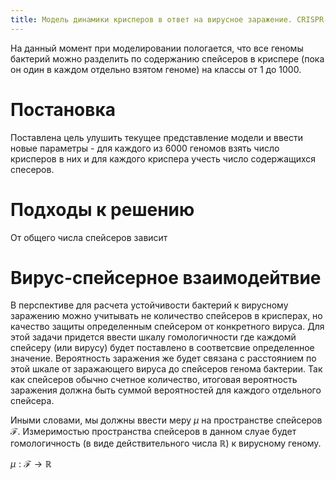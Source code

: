 ```yaml
---
title: Модель динамики крисперов в ответ на вирусное заражение. CRISPR-dynamics
---
```


На данный момент при моделировании пологается, что все геномы бактерий можно  разделить по содержанию спейсеров в криспере (пока он один в каждом отдельно взятом геноме) на классы от 1 до 1000. 

# Постановка

Поставлена цель улушить текущее представление модели и ввести новые параметры - для каждого из 6000 геномов взять число крисперов в них и для каждого криспера учесть число содержащихся спесеров.

# Подходы к решению

От общего числа спейсеров зависит 



# Вирус-спейсерное взаимодейтвие

В перспективе для расчета устойчивости бактерий к вирусному заражению можно учитывать не количество спейсеров в крисперах, но качество защиты определенным спейсером от конкретного вируса. Для этой задачи придется ввести шкалу гомологичности где каждомй спейсеру (или вирусу) будет поставлено в соответсвие определенное значение. Вероятность заражения же будет связана с расстоянием по этой шкале от заражающего вируса до спейсеров генома бактерии. Так как спейсеров обычно счетное количество, итоговая вероятность заражения должна быть суммой вероятностей для каждого отдельного спейсера.

Иными словами, мы должны ввести меру $\mu$ на пространстве спейсеров $\mathcal{F}$. Измеримостью пространства спейсеров в данном слуае будет гомологичность (в виде действительного числа $\mathbb{R}$) к вирусному геному. 

$\mu : \mathcal{F} \rightarrow \mathbb{R}$

